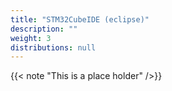```yaml
---
title: "STM32CubeIDE (eclipse)"
description: ""
weight: 3
distributions: null
---
```

{{< note "This is a place holder" />}}
